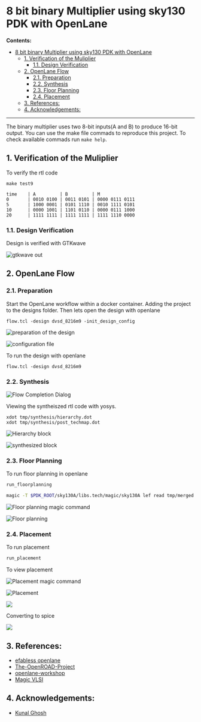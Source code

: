 
# 8 bit binary Multiplier using sky130 PDK with OpenLane

**Contents:**

<!-- @import "[TOC]" {cmd="toc" depthFrom=1 depthTo=6 orderedList=false} -->

<!-- code_chunk_output -->

- [8 bit binary Multiplier using sky130 PDK with OpenLane](#8-bit-binary-multiplier-using-sky130-pdk-with-openlane)
  - [1. Verification of the Muliplier](#1-verification-of-the-muliplier)
    - [1.1. Design Verification](#11-design-verification)
  - [2. OpenLane Flow](#2-openlane-flow)
    - [2.1. Preparation](#21-preparation)
    - [2.2. Synthesis](#22-synthesis)
    - [2.3. Floor Planning](#23-floor-planning)
    - [2.4. Placement](#24-placement)
  - [3. References:](#3-references)
  - [4. Acknowledgements:](#4-acknowledgements)

<!-- /code_chunk_output -->

---

The binary multiplier uses two 8-bit inputs(A and B) to produce 16-bit output. You can use the make file commads to reproduce this project. To check available commads run `make help`.

## 1. Verification of the Muliplier 

To verify the rtl code

```
make test9
```

```
time	| A			| B			| M				 
0		| 0010 0100	| 0011 0101	| 0000 0111 0111
5		| 1000 0001	| 0101 1110	| 0010 1111 0101
10		| 0000 1001	| 1101 0110	| 0000 0111 1000
20		| 1111 1111	| 1111 1111	| 1111 1110 0000
```

### 1.1. Design Verification

Design is verified with GTKwave

![gtkwave out](fig/8216m9_lane12.png)


## 2. OpenLane Flow

### 2.1. Preparation 

Start the OpenLane workflow within a docker container. Adding the project to the designs folder. Then lets open the design with openlane

```
flow.tcl -design dvsd_8216m9 -init_design_config
```

![preparation of the design](fig/8216m9_lane1.png)

![configuration file](fig/8216m9_lane1.png)

To run the design with openlane

```
flow.tcl -design dvsd_8216m9
```

### 2.2. Synthesis

![Flow Completion Dialog](fig/8216m9_lane3.png)

Viewing the syntheiszed rtl code with yosys.

```
xdot tmp/synthesis/hierarchy.dot
xdot tmp/synthesis/post_techmap.dot
```

![Hierarchy block](fig/8216m9_lane5.png)

![synthesized block](fig/8216m9_lane4.png)


### 2.3. Floor Planning 

To run floor planning in openlane

```sh
run_floorplanning

magic -T $PDK_ROOT/sky130A/libs.tech/magic/sky130A lef read tmp/merged.lef def read results/floorplan/dvsd_8216m9.floorplan.def
```

![Floor planning magic command](fig/8216m9_lane7.png)

![Floor planning](fig/8216m9_lane6.png)

### 2.4. Placement 

To run placement 

```sh
run_placement
```
To view placement 

![Placement magic command](fig/8216m9_lane9.png)

![Placement](fig/8216m9_lane8.png)

![](fig/8216m9_lane10.png)

Converting to spice

![](fig/8216m9_lane11.png)



## 3. References:

* [efabless openlane](https://github.com/efabless/openlane)
* [The-OpenROAD-Project](https://github.com/The-OpenROAD-Project/)
* [openlane-workshop](https://gitlab.com/gab13c/openlane-workshop#about-the-project)
* [Magic VLSI](http://opencircuitdesign.com/magic/)


## 4. Acknowledgements:

* [Kunal Ghosh](https://github.com/kunalg123)